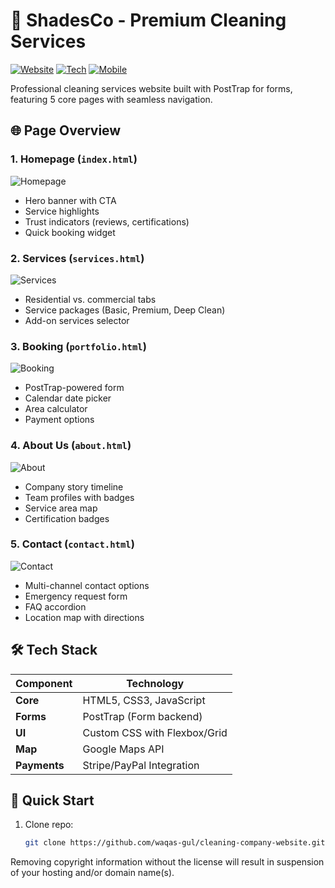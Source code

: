 # 🧹 ShadesCo - Premium Cleaning Services

[![Website](https://img.shields.io/badge/LIVE-shadesco.ae-%2300A1E1)](https://shadesco.ae)
[![Tech](https://img.shields.io/badge/HTML5/CSS3/JS-ES6+-%23E34F26)](https://developer.mozilla.org)
[![Mobile](https://img.shields.io/badge/Mobile_Optimized-Yes-%2342b983)]()

Professional cleaning services website built with PostTrap for forms, featuring 5 core pages with seamless navigation.

## 🌐 Page Overview

### 1. **Homepage** (`index.html`)
![Homepage](/HOME.png)
- Hero banner with CTA
- Service highlights
- Trust indicators (reviews, certifications)
- Quick booking widget

### 2. **Services** (`services.html`)
![Services](/services.png)
- Residential vs. commercial tabs
- Service packages (Basic, Premium, Deep Clean)
- Add-on services selector

### 3. **Booking** (`portfolio.html`)
![Booking](/portfolio.png)
- PostTrap-powered form
- Calendar date picker
- Area calculator
- Payment options

### 4. **About Us** (`about.html`)
![About](/about.png)
- Company story timeline
- Team profiles with badges
- Service area map
- Certification badges

### 5. **Contact** (`contact.html`)
![Contact](/contact.png)
- Multi-channel contact options
- Emergency request form
- FAQ accordion
- Location map with directions

## 🛠 Tech Stack

| Component | Technology |
|-----------|------------|
| **Core** | HTML5, CSS3, JavaScript |
| **Forms** | PostTrap (Form backend) |
| **UI** | Custom CSS with Flexbox/Grid |
| **Map** | Google Maps API |
| **Payments** | Stripe/PayPal Integration |

## 🚀 Quick Start

1. Clone repo:
   ```bash
   git clone https://github.com/waqas-gul/cleaning-company-website.git
Removing copyright information without the license will result in suspension of your hosting and/or domain name(s).
